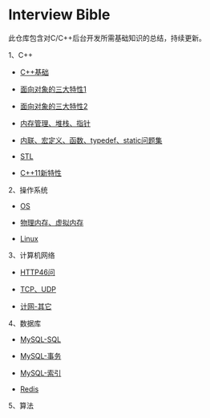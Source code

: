 # Interview Bible
此仓库包含对C/C++后台开发所需基础知识的总结，持续更新。




1、C++

* [C++基础](https://github.com/Cltcj/InterviewClassic/blob/main/C%2B%2B/C%2B%2B%E5%9F%BA%E7%A1%80.md)

* [面向对象的三大特性1](https://github.com/Cltcj/InterviewClassic/blob/main/C%2B%2B/%E9%9D%A2%E5%90%91%E5%AF%B9%E8%B1%A1%E7%9A%84%E4%B8%89%E5%A4%A7%E7%89%B9%E6%80%A71.md)

* [面向对象的三大特性2](https://github.com/Cltcj/InterviewClassic/blob/main/C%2B%2B/%E9%9D%A2%E5%90%91%E5%AF%B9%E8%B1%A1%E7%9A%84%E4%B8%89%E5%A4%A7%E7%89%B9%E6%80%A72.md)

* [内存管理、堆栈、指针](https://github.com/Cltcj/InterviewClassic/blob/main/C%2B%2B/%E5%86%85%E5%AD%98%E7%AE%A1%E7%90%86%E3%80%81%E5%A0%86%E6%A0%88%E3%80%81%E6%8C%87%E9%92%88.md)

* [内联、宏定义、函数、typedef、static问题集](https://github.com/Cltcj/InterviewClassic/blob/main/C%2B%2B/%E5%86%85%E8%81%94%E3%80%81%E5%AE%8F%E5%AE%9A%E4%B9%89%E3%80%81%E5%87%BD%E6%95%B0%E3%80%81typedef%E3%80%81static%E9%97%AE%E9%A2%98%E9%9B%86.md)

* [STL](https://github.com/Cltcj/InterviewClassic/blob/main/C%2B%2B/STL.md)

* [C++11新特性](https://github.com/Cltcj/InterviewClassic/blob/main/C%2B%2B/C%2B%2B11%E6%96%B0%E7%89%B9%E6%80%A7.md)

2、操作系统

* [OS](https://github.com/Cltcj/InterviewClassic/blob/main/%E6%93%8D%E4%BD%9C%E7%B3%BB%E7%BB%9F/OS.md)

* [物理内存、虚拟内存](https://github.com/Cltcj/InterviewClassic/blob/main/%E6%93%8D%E4%BD%9C%E7%B3%BB%E7%BB%9F/%E7%89%A9%E7%90%86%E5%86%85%E5%AD%98%E3%80%81%E8%99%9A%E6%8B%9F%E5%86%85%E5%AD%98.md)

* [Linux](https://github.com/Cltcj/InterviewClassic/blob/main/%E6%93%8D%E4%BD%9C%E7%B3%BB%E7%BB%9F/Linux.md)

3、计算机网络

* [HTTP46问](https://github.com/Cltcj/InterviewClassic/blob/main/%E8%AE%A1%E7%BD%91/%E8%AE%A1%E7%BD%91%E9%9D%A2%E8%AF%95%E5%B8%B8%E8%80%83%E7%9F%A5%E8%AF%86%E7%82%B9%20%E2%80%94%20HTTP.md)

* [TCP、UDP](https://github.com/Cltcj/InterviewClassic/blob/main/%E8%AE%A1%E7%BD%91/%E8%AE%A1%E7%BD%91%E9%9D%A2%E8%AF%95%E5%B8%B8%E8%80%83%E7%9F%A5%E8%AF%86%E7%82%B9%20%E2%80%94%20TCP%E3%80%81UDP.md)

* [计网-其它](https://github.com/Cltcj/InterviewClassic/blob/main/%E8%AE%A1%E7%BD%91/%E8%AE%A1%E7%BD%91%E9%9D%A2%E8%AF%95%E5%B8%B8%E8%80%83%E7%9F%A5%E8%AF%86%E7%82%B9%20%E2%80%94%20%E5%85%B6%E5%AE%83.md)

4、数据库

* [MySQL-SQL](https://github.com/Cltcj/InterviewClassic/blob/main/%E6%95%B0%E6%8D%AE%E5%BA%93/MySQL-SQL.md)

* [MySQL-事务](https://github.com/Cltcj/InterviewClassic/blob/main/%E6%95%B0%E6%8D%AE%E5%BA%93/MySQL-%E4%BA%8B%E5%8A%A1.md)

* [MySQL-索引](https://github.com/Cltcj/InterviewClassic/blob/main/%E6%95%B0%E6%8D%AE%E5%BA%93/MySQL-%E7%B4%A2%E5%BC%95.md)

* [Redis](https://github.com/Cltcj/InterviewClassic/blob/main/%E6%95%B0%E6%8D%AE%E5%BA%93/Redis.md)

5、算法


